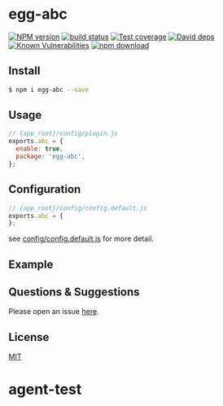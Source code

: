 # egg-abc

[![NPM version][npm-image]][npm-url]
[![build status][travis-image]][travis-url]
[![Test coverage][codecov-image]][codecov-url]
[![David deps][david-image]][david-url]
[![Known Vulnerabilities][snyk-image]][snyk-url]
[![npm download][download-image]][download-url]

[npm-image]: https://img.shields.io/npm/v/egg-abc.svg?style=flat-square
[npm-url]: https://npmjs.org/package/egg-abc
[travis-image]: https://img.shields.io/travis/eggjs/egg-abc.svg?style=flat-square
[travis-url]: https://travis-ci.org/eggjs/egg-abc
[codecov-image]: https://img.shields.io/codecov/c/github/eggjs/egg-abc.svg?style=flat-square
[codecov-url]: https://codecov.io/github/eggjs/egg-abc?branch=master
[david-image]: https://img.shields.io/david/eggjs/egg-abc.svg?style=flat-square
[david-url]: https://david-dm.org/eggjs/egg-abc
[snyk-image]: https://snyk.io/test/npm/egg-abc/badge.svg?style=flat-square
[snyk-url]: https://snyk.io/test/npm/egg-abc
[download-image]: https://img.shields.io/npm/dm/egg-abc.svg?style=flat-square
[download-url]: https://npmjs.org/package/egg-abc

<!--
Description here.
-->

## Install

```bash
$ npm i egg-abc --save
```

## Usage

```js
// {app_root}/config/plugin.js
exports.abc = {
  enable: true,
  package: 'egg-abc',
};
```

## Configuration

```js
// {app_root}/config/config.default.js
exports.abc = {
};
```

see [config/config.default.js](config/config.default.js) for more detail.

## Example

<!-- example here -->

## Questions & Suggestions

Please open an issue [here](https://github.com/eggjs/egg/issues).

## License

[MIT](LICENSE)
# agent-test
